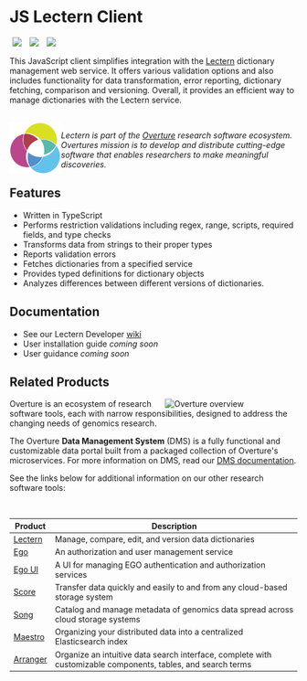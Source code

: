 # JS Lectern Client

[<img hspace="5" src="https://img.shields.io/badge/chat-on--slack-blue?style=for-the-badge">](http://slack.overture.bio)
[<img hspace="5" src="https://img.shields.io/badge/License-gpl--v3.0-blue?style=for-the-badge">](https://github.com/overture-stack/js-lectern-client/blob/develop/LICENSE)
[<img hspace="5" src="https://img.shields.io/badge/Code%20of%20Conduct-2.1-blue?style=for-the-badge">](code_of_conduct.md)

This JavaScript client simplifies integration with the [Lectern](https://github.com/overture-stack/lectern) dictionary management web service. It offers various validation options and also includes functionality for data transformation, error reporting, dictionary fetching, comparison and versioning. Overall, it provides an efficient way to manage dictionaries with the Lectern service.

</br>


<div>
<img align="left" src="ov-logo.png" height="90" hspace="0"/>
</div>

*Lectern is part of the [Overture](https://www.overture.bio/) research software ecosystem. Overtures  mission is to develop and distribute cutting-edge software that enables researchers to make meaningful discoveries.*

## Features

- Written in TypeScript
- Performs restriction validations including regex, range, scripts, required fields, and type checks
- Transforms data from strings to their proper types
- Reports validation errors
- Fetches dictionaries from a specified service
- Provides typed definitions for dictionary objects
- Analyzes differences between different versions of dictionaries.

## Documentation

- See our Lectern Developer [wiki](https://github.com/overture-stack/lectern/wiki)
- User installation guide *coming soon*
- User guidance *coming soon*

## Related Products 

<div>
  <img align="right" alt="Overture overview" src="https://www.overture.bio/static/124ca0fede460933c64fe4e50465b235/a6d66/system-diagram.png" width="45%" hspace="5">
</div>

Overture is an ecosystem of research software tools, each with narrow responsibilities, designed to address the changing needs of genomics research. 

The Overture **Data Management System** (DMS) is a fully functional and customizable data portal built from a packaged collection of Overture's microservices. For more information on DMS, read our [DMS documentation](https://www.overture.bio/documentation/dms/).

<!--Read our architecture overview to see how these services relate-->

See the links below for additional information on our other research software tools:

</br>

|Product|Description|
|---|---|
|[Lectern](https://www.overture.bio/products/lectern/)|Manage, compare, edit, and version data dictionaries|
|[Ego](https://www.overture.bio/products/ego/)|An authorization and user management service|
|[Ego UI](https://www.overture.bio/products/ego-ui/)|A UI for managing EGO authentication and authorization services|
|[Score](https://www.overture.bio/products/score/)| Transfer data quickly and easily to and from any cloud-based storage system|
|[Song](https://www.overture.bio/products/song/)|Catalog and manage metadata of genomics data spread across cloud storage systems|
|[Maestro](https://www.overture.bio/products/maestro/)|Organizing your distributed data into a centralized Elasticsearch index|
|[Arranger](https://www.overture.bio/products/arranger/)|Organize an intuitive data search interface, complete with customizable components, tables, and search terms|


